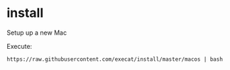 # install
Setup up a new Mac

Execute:

```
https://raw.githubusercontent.com/execat/install/master/macos | bash
```
